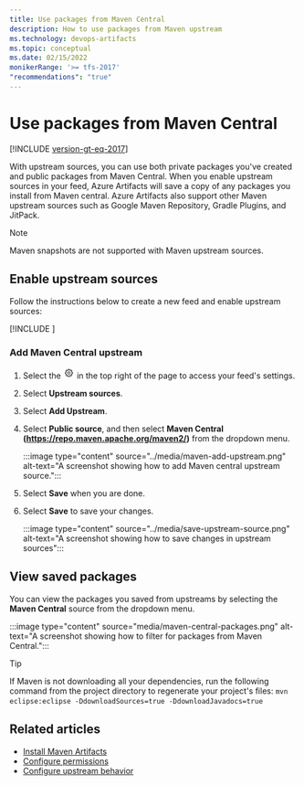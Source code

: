 ```yaml
---
title: Use packages from Maven Central
description: How to use packages from Maven upstream
ms.technology: devops-artifacts
ms.topic: conceptual
ms.date: 02/15/2022
monikerRange: '>= tfs-2017'
"recommendations": "true"
---
```


# Use packages from Maven Central

[!INCLUDE [version-gt-eq-2017](../../includes/version-gt-eq-2017.md)]

With upstream sources, you can use both private packages you've created and public packages from Maven Central. When you enable upstream sources in your feed, Azure Artifacts will save a copy of any packages you install from Maven central. Azure Artifacts also support other Maven upstream sources such as Google Maven Repository, Gradle Plugins, and JitPack.

> [!NOTE]
> Maven snapshots are not supported with Maven upstream sources.

## Enable upstream sources

Follow the instructions below to create a new feed and enable upstream sources:

[!INCLUDE [](../includes/create-feed.md)]

### Add Maven Central upstream

1. Select the ![gear icon](../../media/icons/gear-icon.png)  in the top right of the page to access your feed's settings.

1. Select **Upstream sources**.

1. Select **Add Upstream**.

1. Select **Public source**, and then select **Maven Central (https://repo.maven.apache.org/maven2/)** from the dropdown menu.

    :::image type="content" source="../media/maven-add-upstream.png" alt-text="A screenshot showing how to add Maven central upstream source.":::

1. Select **Save** when you are done.

1. Select **Save** to save your changes.

    :::image type="content" source="../media/save-upstream-source.png" alt-text="A screenshot showing how to save changes in upstream sources":::

## View saved packages

You can view the packages you saved from upstreams by selecting the **Maven Central** source from the dropdown menu.

:::image type="content" source="media/maven-central-packages.png" alt-text="A screenshot showing how to filter for packages from Maven Central.":::

> [!TIP]
> If Maven is not downloading all your dependencies, run the following command from the project directory to regenerate your project's files:
> `mvn eclipse:eclipse -DdownloadSources=true -DdownloadJavadocs=true`

## Related articles

- [Install Maven Artifacts](./install.md)
- [Configure permissions](../feeds/feed-permissions.md)
- [Configure upstream behavior](../concepts/upstream-behavior.md)